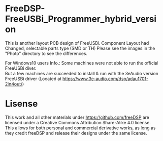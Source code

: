 # FreeDSP-FreeUSBi_Programmer_hybrid_version
This is another layout PCB design of FreeUSBi.
Component Layout had Changed, selectable parts type (SMD or TH)
Please see the images in the "Photo" directory to see the differences.

For Windows10 users Info.:
Some machines were not able to run the official FreeUSBi diver.  
But a few machines are succeeded to install & run with the 3eAudio version FreeUSBi driver (Located at https://www.3e-audio.com/dsp/adau1701-2in4out/)

# Lisense
This work and all other materials under https://github.com/freeDSP are licensed under a Creative Commons Attribution Share-Alike 4.0 license. This allows for both personal and commercial derivative works, as long as they credit freeDSP and release their designs under the same license.
